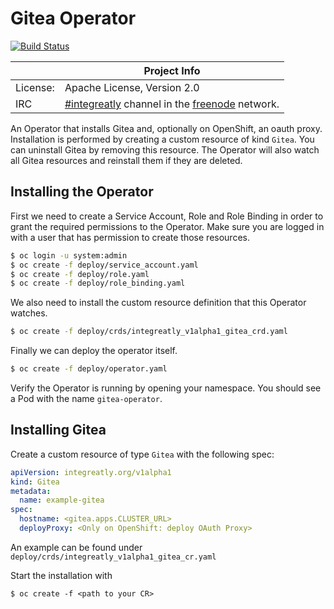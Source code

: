 # Gitea Operator

[![Build Status](https://travis-ci.org/integr8ly/gitea-operator.svg?branch=master)](https://travis-ci.org/integr8ly/gitea-operator)

|                 | Project Info  |
| --------------- | ------------- |
| License:        | Apache License, Version 2.0                      |
| IRC             | [#integreatly](https://webchat.freenode.net/?channels=integreatly) channel in the [freenode](http://freenode.net/) network. |

An Operator that installs Gitea and, optionally on OpenShift, an oauth proxy. Installation is performed by creating a custom resource of kind `Gitea`. You can uninstall Gitea by removing this resource.
The Operator will also watch all Gitea resources and reinstall them if they are deleted.

## Installing the Operator

First we need to create a Service Account, Role and Role Binding in order to grant the required permissions to the Operator. Make sure you are logged in with a user that has permission to create those resources.

```sh
$ oc login -u system:admin
$ oc create -f deploy/service_account.yaml
$ oc create -f deploy/role.yaml
$ oc create -f deploy/role_binding.yaml
```

We also need to install the custom resource definition that this Operator watches.

```sh
$ oc create -f deploy/crds/integreatly_v1alpha1_gitea_crd.yaml
```

Finally we can deploy the operator itself.

```sh
$ oc create -f deploy/operator.yaml
```

Verify the Operator is running by opening your namespace. You should see a Pod with the name `gitea-operator`.

## Installing Gitea

Create a custom resource of type `Gitea` with the following spec:

```yaml
apiVersion: integreatly.org/v1alpha1
kind: Gitea
metadata:
  name: example-gitea
spec:
  hostname: <gitea.apps.CLUSTER_URL>
  deployProxy: <Only on OpenShift: deploy OAuth Proxy>
```

An example can be found under `deploy/crds/integreatly_v1alpha1_gitea_cr.yaml`

Start the installation with

```
$ oc create -f <path to your CR>
```

